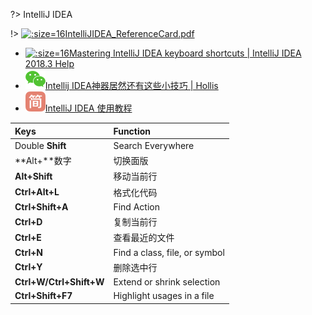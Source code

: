 ?> <img src="https://notes.abelsu7.top/_media/idea.svg" data-origin="https://notes.abelsu7.top/_media/idea.svg" width="16" alt data-no-zoom>IntelliJ IDEA

!> [![](https://notes.abelsu7.top/_media/idea.svg ':size=16')IntelliJIDEA_ReferenceCard.pdf](https://resources.jetbrains.com/storage/products/intellij-idea/docs/IntelliJIDEA_ReferenceCard.pdf)

- [![](https://notes.abelsu7.top/_media/idea.svg ':size=16')Mastering IntelliJ IDEA keyboard shortcuts | IntelliJ IDEA 2018.3 Help](https://www.jetbrains.com/help/idea/mastering-keyboard-shortcuts.html)
- [![](logo/wechat.svg)Intellij IDEA神器居然还有这些小技巧 | Hollis](https://mp.weixin.qq.com/s?__biz=MzI3NzE0NjcwMg==&mid=2650121524&idx=1&sn=f453d1c91d5db1cdcd862bc6a6199cb7&chksm=f36bb815c41c3103ff53b3bc0952336512c2dfc56bb913871313535a24467330117a2ce6fa69&mpshare=1&scene=1&srcid=11014HlSDMB5DheHcNHHaTDr#rd)
- [![](logo/jianshu.svg)IntelliJ IDEA 使用教程](https://www.jianshu.com/p/9c65b7613c30)

| Keys | Function |
| :-- | :-- |
| Double **Shift** | Search Everywhere |
| **Alt+**数字 | 切换面版 |
| **Alt+Shift** | 移动当前行 |
| **Ctrl+Alt+L** | 格式化代码 |
| **Ctrl+Shift+A** | Find Action |
| **Ctrl+D** | 复制当前行 |
| **Ctrl+E** | 查看最近的文件 |
| **Ctrl+N** | Find a class, file, or symbol |
| **Ctrl+Y** | 删除选中行 |
| **Ctrl+W/Ctrl+Shift+W** | Extend or shrink selection |
| **Ctrl+Shift+F7** | Highlight usages in a file |